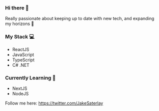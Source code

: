 ### Hi there 👋

Really passionate about keeping up to date with new tech, and expanding my horizons 🚀

### My Stack 💻
- ReactJS
- JavaScript
- TypeScript
- C# .NET

### Currently Learning 🔬
- NextJS
- NodeJS

Follow me here:
https://twitter.com/JakeSaterlay

<!--
**JakeSaterlay/JakeSaterlay** is a ✨ _special_ ✨ repository because its `README.md` (this file) appears on your GitHub profile.

Here are some ideas to get you started:

- 🔭 I’m currently working on ...
- 🌱 I’m currently learning ...
- 👯 I’m looking to collaborate on ...
- 🤔 I’m looking for help with ...
- 💬 Ask me about ...
- 📫 How to reach me: ...
- 😄 Pronouns: ...
- ⚡ Fun fact: ...
-->
